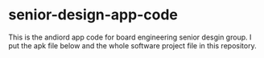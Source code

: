 # senior-design-app-code
This is the andiord app code for board engineering senior desgin group. 
I put the apk file below and the whole software project file in this repository.

